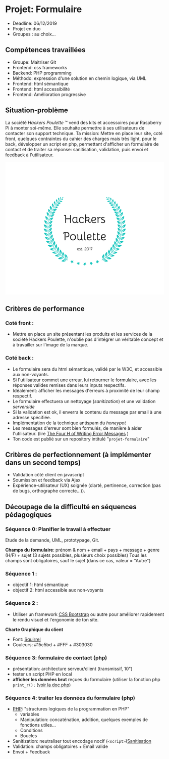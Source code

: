 # Projet: Formulaire

- Deadline: 06/12/2019
- Projet en duo
- Groupes : au choix...

## Compétences travaillées

- Groupe: Maitriser Git
- Frontend: css frameworks
- Backend: PHP programming
- Méthodo: expression d'une solution en chemin logique, via UML
- Frontend: html sémantique
- Frontend: html accessibilité
- Frontend: Amélioration progressive

## Situation-problème

La société *Hackers Poulette* ™ vend des kits et accessoires pour Raspberry Pi à monter soi-même. Elle souhaite permettre à ses utilisateurs de contacter son support technique.
Ta mission: Mettre en place leur site, coté front, quelques contraintes du cahier des charges mais très light, pour le back, développer un script en php, permettant d'afficher un formulaire de contact et de traiter sa réponse: sanitisation, validation, puis envoi et feedback à l'utilisateur.

![Hackers Poulette Logo](./hackers-poulette-logo.png "Logo Hackers Poulette (via Hipster Logo Generator")

## Critères de performance

### Coté front :

- Mettre en place un site présentant les produits et les services de la société Hackers Poulette, n'oublie pas d'intégrer un véritable concept et à travailler sur l'image de la marque.

### Coté back :

- Le formulaire sera du html sémantique, validé par le W3C, et accessible aux non-voyants.
- Si l'utilisateur commet une erreur, lui retourner le formulaire, avec les réponses valides remises dans leurs inputs respectifs.
- Idéalement: afficher les messages d'erreurs à proximité de leur champ respectif.
- Le formulaire effectuera un nettoyage (*sanitization*) et une validation *serverside*
- Si la validation est ok, il enverra le contenu du message par email à une adresse spécifiée.
- Implémentation de la technique antispam du *honeypot*
- Les messages d'erreur sont bien formulés, de manière à aider l'utilisateur. (lire [The Four H of Writing Error Messages](http://uxmas.com/2012/the-4-hs-of-writing-error-messages) )
- Ton code est publié sur un repository intitulé "`projet-formulaire`"

## Critères de perfectionnement (à implémenter dans un second temps)

- Validation côté client en javascript
- Soumission et feedback via Ajax
- Expérience-utilisateur (UX) soignée (clarté, pertinence, correction (pas de bugs, orthographe correcte...)).

## Découpage de la difficulté en séquences pédagogiques

### Séquence 0: Planifier le travail à effectuer

Etude de la demande, UML, prototypage, Git.

**Champs du formulaire**: prénom & nom + email + pays + message + genre (H/F) + sujet (3 sujets possibles, plusieurs choix possibles)
Tous les champs sont obligatoires, sauf le sujet (dans ce cas, valeur = "Autre")

### Séquence 1 :

- objectif 1: html sémantique
- objectif 2: html accessible aux non-voyants

### Séquence 2 :

- Utiliser un framework [CSS Bootstrap](http://getbootstrap.com/) ou autre pour améliorer rapidement le rendu visuel et l'ergonomie de ton site.

**Charte Graphique du client**

- Font: [Squirrel](https://www.fontsquirrel.com/fonts/bellota)
- Couleurs: #15c5bd + #FFF + #303030

### Séquence 3: formulaire de contact (php)

- présentation: architecture serveur/client (transmissif, 10")
- tester un script PHP en local
- **afficher les données brut** reçues du formulaire (utiliser la fonction php `print_r();` ([voir la doc php](http://php.net/manual/en/function.print-r.php))

### Séquence 4: traiter les données du formulaire (php)

- [PHP](../../Parcours/03-Montagne/12-PHP): "structures logiques de la programmation en PHP"
	- variables
	- Manipulation: concaténation, addition, quelques exemples de fonctions utiles...
	- Conditions
	- Boucles
- Sanitization: neutraliser tout encodage nocif (`<script>`)[Sanitisation](../../Advice/0.9.Sanitize/sanitisationPHP.md)
- Validation: champs obligatoires + Email valide
- Envoi + Feedback
